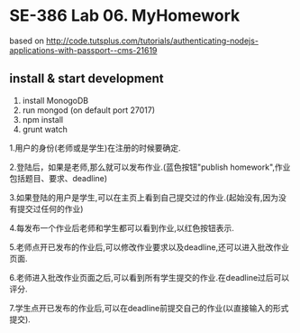 # SE-386 Lab 06. MyHomework    

based on http://code.tutsplus.com/tutorials/authenticating-nodejs-applications-with-passport--cms-21619

## install & start development
1. install MonogoDB
2. run mongod (on default port 27017)
3. npm install
4. grunt watch

1.用户的身份(老师或是学生)在注册的时候要确定.

2.登陆后，如果是老师,那么就可以发布作业.(蓝色按钮"publish homework",作业包括题目、要求、deadline)

3.如果登陆的用户是学生,可以在主页上看到自己提交过的作业.(起始没有,因为没有提交过任何的作业)

4.每发布一个作业后老师和学生都可以看到作业,以红色按钮表示.

5.老师点开已发布的作业后,可以修改作业要求以及deadline,还可以进入批改作业页面.

6.老师进入批改作业页面之后,可以看到所有学生提交的作业.在deadline过后可以评分.

7.学生点开已发布的作业后,可以在deadline前提交自己的作业(以直接输入的形式提交).
